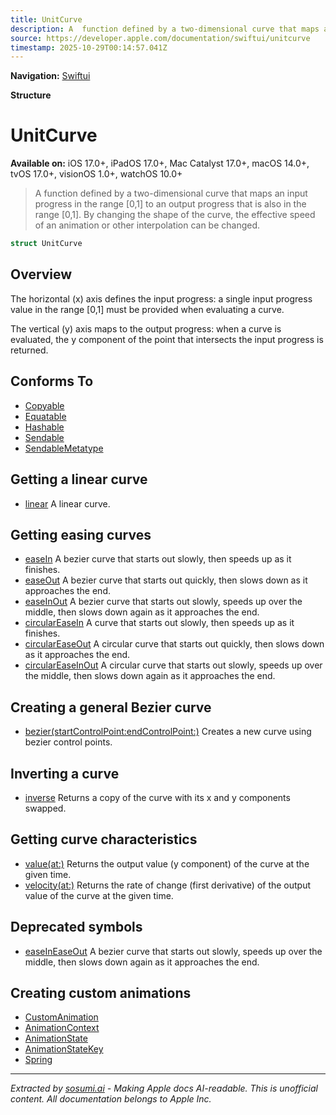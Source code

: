 ```yaml
---
title: UnitCurve
description: A  function defined by a two-dimensional curve that maps an input progress in the range [0,1] to an output progress that is also in the range [0,1]. By changing the shape of the curve, the effective speed of an animation or other interpolation can be changed.
source: https://developer.apple.com/documentation/swiftui/unitcurve
timestamp: 2025-10-29T00:14:57.041Z
---
```


**Navigation:** [Swiftui](/documentation/swiftui)

**Structure**

# UnitCurve

**Available on:** iOS 17.0+, iPadOS 17.0+, Mac Catalyst 17.0+, macOS 14.0+, tvOS 17.0+, visionOS 1.0+, watchOS 10.0+

> A  function defined by a two-dimensional curve that maps an input progress in the range [0,1] to an output progress that is also in the range [0,1]. By changing the shape of the curve, the effective speed of an animation or other interpolation can be changed.

```swift
struct UnitCurve
```

## Overview

The horizontal (x) axis defines the input progress: a single input progress value in the range [0,1] must be provided when evaluating a curve.

The vertical (y) axis maps to the output progress: when a curve is evaluated, the y component of the point that intersects the input progress is returned.

## Conforms To

- [Copyable](/documentation/Swift/Copyable)
- [Equatable](/documentation/Swift/Equatable)
- [Hashable](/documentation/Swift/Hashable)
- [Sendable](/documentation/Swift/Sendable)
- [SendableMetatype](/documentation/Swift/SendableMetatype)

## Getting a linear curve

- [linear](/documentation/swiftui/unitcurve/linear) A linear curve.

## Getting easing curves

- [easeIn](/documentation/swiftui/unitcurve/easein) A bezier curve that starts out slowly, then speeds up as it finishes.
- [easeOut](/documentation/swiftui/unitcurve/easeout) A bezier curve that starts out quickly, then slows down as it approaches the end.
- [easeInOut](/documentation/swiftui/unitcurve/easeinout) A bezier curve that starts out slowly, speeds up over the middle, then slows down again as it approaches the end.
- [circularEaseIn](/documentation/swiftui/unitcurve/circulareasein) A curve that starts out slowly, then speeds up as it finishes.
- [circularEaseOut](/documentation/swiftui/unitcurve/circulareaseout) A circular curve that starts out quickly, then slows down as it approaches the end.
- [circularEaseInOut](/documentation/swiftui/unitcurve/circulareaseinout) A circular curve that starts out slowly, speeds up over the middle, then slows down again as it approaches the end.

## Creating a general Bezier curve

- [bezier(startControlPoint:endControlPoint:)](/documentation/swiftui/unitcurve/bezier(startcontrolpoint:endcontrolpoint:)) Creates a new curve using bezier control points.

## Inverting a curve

- [inverse](/documentation/swiftui/unitcurve/inverse) Returns a copy of the curve with its x and y components swapped.

## Getting curve characteristics

- [value(at:)](/documentation/swiftui/unitcurve/value(at:)) Returns the output value (y component) of the curve at the given time.
- [velocity(at:)](/documentation/swiftui/unitcurve/velocity(at:)) Returns the rate of change (first derivative) of the output value of the curve at the given time.

## Deprecated symbols

- [easeInEaseOut](/documentation/swiftui/unitcurve/easeineaseout) A bezier curve that starts out slowly, speeds up over the middle, then slows down again as it approaches the end.

## Creating custom animations

- [CustomAnimation](/documentation/swiftui/customanimation)
- [AnimationContext](/documentation/swiftui/animationcontext)
- [AnimationState](/documentation/swiftui/animationstate)
- [AnimationStateKey](/documentation/swiftui/animationstatekey)
- [Spring](/documentation/swiftui/spring)

---

*Extracted by [sosumi.ai](https://sosumi.ai) - Making Apple docs AI-readable.*
*This is unofficial content. All documentation belongs to Apple Inc.*

